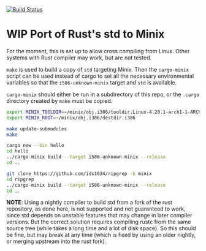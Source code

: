 [![Build Status](https://travis-ci.org/ids1024/rust-minix.svg?branch=master)](https://travis-ci.org/ids1024/rust-minix)

WIP Port of Rust's std to Minix
===============================

For the moment, this is set up to allow cross compiling from Linux. Other systems with Rust compiler may work, but are not tested.

`make` is used to build a copy of `std` targeting Minix. Then the `cargo-minix` script can be used instead of cargo to set all the necessary environmental variables so that the `i586-unknown-minix` target and `std` is available.

`cargo-minix` should either be run in a subdirectory of this repo, or the `.cargo` directory created by `make` must be copied.

```bash
export MINIX_TOOLDIR=~/minix/obj.i386/tooldir.Linux-4.20.1-arch1-1-ARCH-x86_64
export MINIX_ROOT=~/minix/obj.i386/destdir.i386

make update-submodules
make

cargo new --bin hello
cd hello
../cargo-minix build --target i586-unknown-minix --release
cd ..

git clone https://github.com/ids1024/ripgrep -b minix
cd ripgrep
../cargo-minix build --target i586-unknown-minix --release
cd ..
```

**NOTE**: Using a nightly compiler to build std from a fork of the rust repository, as done here, is not supported and not guaranteed to work, since std depends on unstable features that may change in later compiler versions. But the correct solution requires compiling rustc from the same source tree (while takes a long time and a lot of disk space). So this should be fine, but may break at any time (which is fixed by using an older nightly, or merging upstream into the rust fork).
